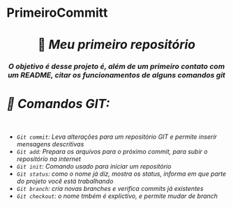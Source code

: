 # PrimeiroCommitt
<h1 align="center">  📁 <i class="latin">Meu primeiro repositório </h1>
<h3 align="center"> O objetivo é desse projeto é, além de um primeiro contato com um README, citar os funcionamentos de alguns comandos git  </h3> 
<h1 align="left">  👾 <i class="latin">Comandos GIT: </h1> <br>
  
- `Git commit`: Leva alterações para um repositório GIT e permite inserir mensagens descritivas
- `Git add`: Prepara os arquivos para o próximo  <i class="latin">commit, para subir o repositório na internet
- `Git init`: Comando usado para iniciar um repositório
- `Git status`: como o nome já diz, mostra os status, informa em que parte do projeto você está trabalhando
- `Git branch`: cria novas branches e verifica commits já existentes
- `Git checkout`: o nome tmbém é explictivo, e permite mudar de branch
